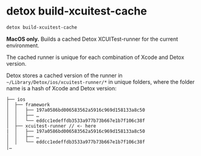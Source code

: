 # detox build-xcuitest-cache

```bash
detox build-xcuitest-cache
```

**MacOS only.** Builds a cached Detox XCUITest-runner for the current environment.

The cached runner is unique for each combination of Xcode and Detox version.

Detox stores a cached version of the runner in `~/Library/Detox/ios/xcuitest-runner/*` in unique folders, where the folder name
is a hash of Xcode and Detox version:

```plain text
├── ios
│  ├── framework
│  │   ├── 197a0586bd006583562a5916c969d158133a8c50
│  │   ├── …
│  │   └── eddcc1edeffdb3533a977b73b667e1b7f106c38f
│  ├── xcuitest-runner // <- here
|  │   ├── 197a0586bd006583562a5916c969d158133a8c50
│  │   ├── …
│  │   └── eddcc1edeffdb3533a977b73b667e1b7f106c38f
│…
```
